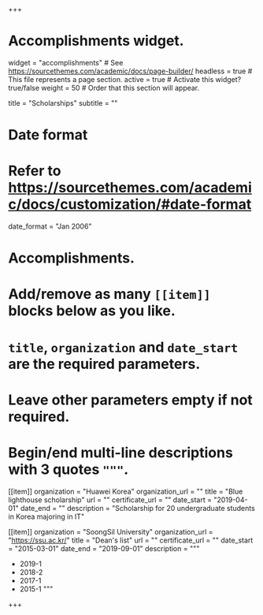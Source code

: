 +++
# Accomplishments widget.
widget = "accomplishments"  # See https://sourcethemes.com/academic/docs/page-builder/
headless = true  # This file represents a page section.
active = true  # Activate this widget? true/false
weight = 50  # Order that this section will appear.

title = "Scholarships"
subtitle = ""

# Date format
#   Refer to https://sourcethemes.com/academic/docs/customization/#date-format
date_format = "Jan 2006"

# Accomplishments.
#   Add/remove as many `[[item]]` blocks below as you like.
#   `title`, `organization` and `date_start` are the required parameters.
#   Leave other parameters empty if not required.
#   Begin/end multi-line descriptions with 3 quotes `"""`.

[[item]]
  organization = "Huawei Korea"
  organization_url = ""
  title = "Blue lighthouse scholarship"
  url = ""
  certificate_url = ""
  date_start = "2019-04-01"
  date_end = ""
  description = "Scholarship for 20 undergraduate students in Korea majoring in IT"

[[item]]
  organization = "SoongSil University"
  organization_url = "https://ssu.ac.kr/"
  title = "Dean's list"
  url = ""
  certificate_url = ""
  date_start = "2015-03-01"
  date_end = "2019-09-01"
  description = """
  
  * 2019-1
  * 2018-2
  * 2017-1
  * 2015-1
  """

+++
